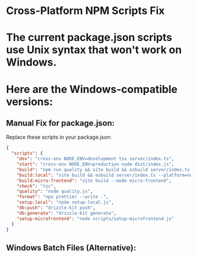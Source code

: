 # Cross-Platform NPM Scripts Fix
# The current package.json scripts use Unix syntax that won't work on Windows.
# Here are the Windows-compatible versions:

## Manual Fix for package.json:

Replace these scripts in your package.json:

```json
{
  "scripts": {
    "dev": "cross-env NODE_ENV=development tsx server/index.ts",
    "start": "cross-env NODE_ENV=production node dist/index.js",
    "build": "npm run quality && vite build && esbuild server/index.ts --platform=node --packages=external --bundle --format=esm --outdir=dist",
    "build:local": "vite build && esbuild server/index.ts --platform=node --packages=external --bundle --format=esm --outdir=dist",
    "build:micro-frontend": "vite build --mode micro-frontend", 
    "check": "tsc",
    "quality": "node quality.js",
    "format": "npx prettier --write .",
    "setup:local": "node setup-local.js",
    "db:push": "drizzle-kit push",
    "db:generate": "drizzle-kit generate",
    "setup-microfrontend": "node scripts/setup-microfrontend.js"
  }
}
```

## Windows Batch Files (Alternative):
